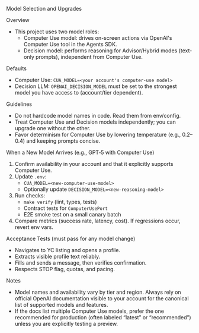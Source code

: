 Model Selection and Upgrades

Overview
- This project uses two model roles:
  - Computer Use model: drives on-screen actions via OpenAI's Computer Use tool in the Agents SDK.
  - Decision model: performs reasoning for Advisor/Hybrid modes (text-only prompts), independent from Computer Use.

Defaults
- Computer Use: `CUA_MODEL=<your account's computer-use model>`
- Decision LLM: `OPENAI_DECISION_MODEL` must be set to the strongest model you have access to (account/tier dependent).

Guidelines
- Do not hardcode model names in code. Read them from env/config.
- Treat Computer Use and Decision models independently; you can upgrade one without the other.
- Favor determinism for Computer Use by lowering temperature (e.g., 0.2–0.4) and keeping prompts concise.

When a New Model Arrives (e.g., GPT‑5 with Computer Use)
1. Confirm availability in your account and that it explicitly supports Computer Use.
2. Update `.env`:
   - `CUA_MODEL=<new-computer-use-model>`
   - Optionally update `DECISION_MODEL=<new-reasoning-model>`
3. Run checks:
   - `make verify` (lint, types, tests)
   - Contract tests for `ComputerUsePort`
   - E2E smoke test on a small canary batch
4. Compare metrics (success rate, latency, cost). If regressions occur, revert env vars.

Acceptance Tests (must pass for any model change)
- Navigates to YC listing and opens a profile.
- Extracts visible profile text reliably.
- Fills and sends a message, then verifies confirmation.
- Respects STOP flag, quotas, and pacing.

Notes
- Model names and availability vary by tier and region. Always rely on official OpenAI documentation visible to your account for the canonical list of supported models and features.
- If the docs list multiple Computer Use models, prefer the one recommended for production (often labeled “latest” or “recommended”) unless you are explicitly testing a preview.

